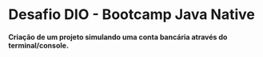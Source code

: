 # Desafio DIO - Bootcamp Java Native

#### Criação de um projeto simulando uma conta bancária através do terminal/console.